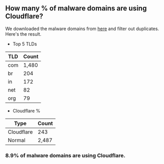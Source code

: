 ## How many % of malware domains are using Cloudflare?


We downloaded the malware domains from [here](https://urlhaus.abuse.ch) and filter out duplicates.
Here's the result.


[//]: # (start replacement)


- Top 5 TLDs

| TLD | Count |
| --- | --- |
| com | 1,480 |
| br | 204 |
| in | 172 |
| net | 82 |
| org | 79 |


- Cloudflare %

| Type | Count |
| --- | --- |
| Cloudflare | 243 |
| Normal | 2,487 |


### 8.9% of malware domains are using Cloudflare.